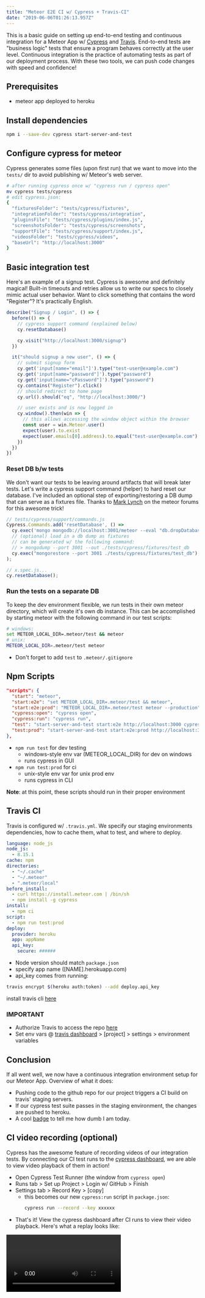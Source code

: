```yaml
---
title: "Meteor E2E CI w/ Cypress + Travis-CI"
date: "2019-06-06T01:26:13.957Z"
---
```


This is a basic guide on setting up end-to-end testing and continuous integration for a Meteor App w/ [Cypress](https://cypress.io) and [Travis](https://travis-ci.com). End-to-end tests are "business logic" tests that ensure a program behaves correctly at the user level. Continuous integration is the practice of automating tests as part of our deployment process. With these two tools, we can push code changes with speed and confidence!

## Prerequisites

- meteor app deployed to heroku

## Install dependencies

```bash
npm i --save-dev cypress start-server-and-test
```

## Configure cypress for meteor

Cypress generates some files (upon first run) that we want to move into the `tests/` dir to avoid publishing w/ Meteor's web server.

```bash
# after running cypress once w/ "cypress run / cypress open"
mv cypress tests/cypress
# edit cypress.json:
{
  "fixturesFolder": "tests/cypress/fixtures",
  "integrationFolder": "tests/cypress/integration",
  "pluginsFile": "tests/cypress/plugins/index.js",
  "screenshotsFolder": "tests/cypress/screenshots",
  "supportFile": "tests/cypress/support/index.js",
  "videosFolder": "tests/cypress/videos",
  "baseUrl": "http://localhost:3000"
}
```

## Basic integration test

Here's an example of a signup test. Cypress is awesome and definitely magical! Built-in timeouts and retries allow us to write our specs to closely mimic actual user behavior. Want to click something that contains the word "Register"? It's practically English.

```js
describe("Signup / Login", () => {
  before(() => {
    // cypress support command (explained below)
    cy.resetDatabase()

    cy.visit("http://localhost:3000/signup")
  })

  it("should signup a new user", () => {
    // submit signup form
    cy.get('input[name="email"]').type("test-user@example.com")
    cy.get('input[name="password"]').type("password")
    cy.get('input[name="cPassword"]').type("password")
    cy.contains("Register").click()
    // should redirect to home page
    cy.url().should("eq", "http://localhost:3000/")

    // user exists and is now logged in
    cy.window().then(win => {
      // this allows accessing the window object within the browser
      const user = win.Meteor.user()
      expect(user).to.exist
      expect(user.emails[0].address).to.equal("test-user@example.com")
    })
  })
})
```

### Reset DB b/w tests

We don't want our tests to be leaving around artifacts that will break later tests. Let's write a cypress support command (helper) to hard reset our database. I've included an optional step of exporting/restoring a DB dump that can serve as a fixtures file. Thanks to [Mark Lynch](https://forums.meteor.com/t/testing-with-cypress/48632/5) on the meteor forums for this awesome trick!

```js
// tests/cypress/support/commands.js
Cypress.Commands.add('resetDatabase', () =>
  cy.exec('mongo mongodb://localhost:3001/meteor --eval "db.dropDatabase()"'),
  // (optional) load in a db dump as fixtures
  // can be generated w/ the following command:
  // > mongodump --port 3001 --out ./tests/cypress/fixtures/test_db
  cy.exec("mongorestore --port 3001 ./tests/cypress/fixtures/test_db");
);

// x.spec.js...
cy.resetDatabase();
```

### Run the tests on a separate DB

To keep the dev environment flexible, we run tests in their own meteor directory, which will create it's own db instance. This can be accomplished by starting meteor with the following command in our test scripts:

```bash
# windows:
set METEOR_LOCAL_DIR=.meteor/test && meteor
# unix:
METEOR_LOCAL_DIR=.meteor/test meteor
```

- Don't forget to add `test` to `.meteor/.gitignore`

## Npm Scripts

```json
"scripts": {
  "start": "meteor",
  "start:e2e": "set METEOR_LOCAL_DIR=.meteor/test && meteor",
  "start:e2e:prod": "METEOR_LOCAL_DIR=.meteor/test meteor --production",
  "cypress:open": "cypress open",
  "cypress:run": "cypress run",
  "test": "start-server-and-test start:e2e http://localhost:3000 cypress:open",
  "test:prod": "start-server-and-test start:e2e:prod http://localhost:3000 cypress:run"
},
```

- `npm run test` for dev testing
  - windows-style env var (METEOR_LOCAL_DIR) for dev on windows
  - runs cypress in GUI
- `npm run test:prod` for ci
  - unix-style env var for unix prod env
  - runs cypress in CLI

**Note**: at this point, these scripts should run in their proper environment

## Travis CI

Travis is configured w/ `.travis.yml`. We specify our staging environments dependencies, how to cache them, what to test, and where to deploy.

```yml
language: node_js
node_js:
  - 8.15.1
cache: npm
directories:
  - "~/.cache"
  - "~/.meteor"
  - ".meteor/local"
before_install:
  - curl https://install.meteor.com | /bin/sh
  - npm install -g cypress
install:
  - npm ci
script:
  - npm run test:prod
deploy:
  provider: heroku
  app: appName
  api_key:
    secure: ######
```

- Node version should match `package.json`
- specify app name ([NAME].herokuapp.com)
- api_key comes from running:

```bash
travis encrypt $(heroku auth:token) --add deploy.api_key
```

install travis cli [here](https://github.com/travis-ci/travis.rb#installation)

### IMPORTANT

- Authorize Travis to access the repo [here](https://travis-ci.com/account/repositories)
- Set env vars @ [travis dashboard](https://travis-ci.com/dashboard) > [project] > settings > environment variables

## Conclusion

If all went well, we now have a continuous integration environment setup for our Meteor App. Overview of what it does:

- Pushing code to the github repo for our project triggers a CI build on travis' staging servers.
- If our cypress test suite passes in the staging environment, the changes are pushed to heroku.
- A cool [badge](https://docs.travis-ci.com/user/status-images/) to tell me how dumb I am today.

## CI video recording (optional)

Cypress has the awesome feature of recording videos of our integration tests. By connecting our CI test runs to the [cypress dashboard](https://dashboard.cypress.io/), we are able to view video playback of them in action!

- Open Cypress Test Runner (the window from `cypress open`)
- Runs tab > Set up Project > Login w/ GitHub > Finish
- Settings tab > Record Key > [copy]
  - this becomes our new `cypress:run` script in `package.json`:
    ```bash
    cypress run --record --key xxxxxx
    ```
- That's it! View the cypress dashboard after CI runs to view their video playback. Here's what a replay looks like:

<video src="https://i.imgur.com/VCfLsAX.mp4" controls></video>
